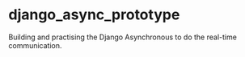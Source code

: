 # django_async_prototype
Building and practising the Django Asynchronous to do the real-time communication.
